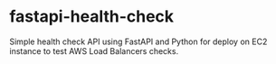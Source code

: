 # fastapi-health-check
Simple health check API using FastAPI and Python for deploy on EC2 instance to test AWS Load Balancers checks.
